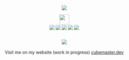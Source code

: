 <div align="center">
  <br>
  <img src="https://readme-typing-svg.demolab.com?font=Intellij+Jetbrains&pause=1000&width=435&lines=I'm+a+hobby+developer" />
</div>
<p align="center">
  <img src = "https://media2.giphy.com/media/QssGEmpkyEOhBCb7e1/giphy.gif?cid=ecf05e47a0n3gi1bfqntqmob8g9aid1oyj2wr3ds3mg700bl&rid=giphy.gif" width = 32px> 
  <br>
  <img align="center" src="https://img.shields.io/badge/python-3670A0?style=for-the-badge&logo=python&logoColor=ffdd54"></img>
  <img align="center" src="https://img.shields.io/badge/mysql-%2300f.svg?style=for-the-badge&logo=mysql&logoColor=white"></img>
  <img align="center" src="https://img.shields.io/badge/sqlite-%2307405e.svg?style=for-the-badge&logo=sqlite&logoColor=white"></img>
  <img align="center" src="https://img.shields.io/badge/Linux-FCC624?style=for-the-badge&logo=linux&logoColor=black"></img>
  <img align="center" src="https://img.shields.io/badge/docker-%230db7ed.svg?style=for-the-badge&logo=docker&logoColor=white"></img>
</p>
<div align="center">
<br>
<img src="https://visitcount.itsvg.in/api?id=cube-m4st3r&icon=0&color=0"></img>
</div>
<div align="center">
  <br>
  Visit me on my website (work in progress)
  <a href="https://cubemaster.dev">cubemaster.dev</a>
</div>

